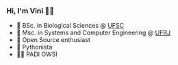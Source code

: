 ### Hi, I'm Vini 🙏🏼

- 🌱 BSc. in Biological Sciences @ [UFSC](http://ufsc.br/)
- 💾 Msc. in Systems and Computer Engineering @ [UFRJ](https://ufrj.br/)
- 🔨 Open Source enthusiast
- 🐍 Pythonista
- 👌🏼 PADI OWSI
